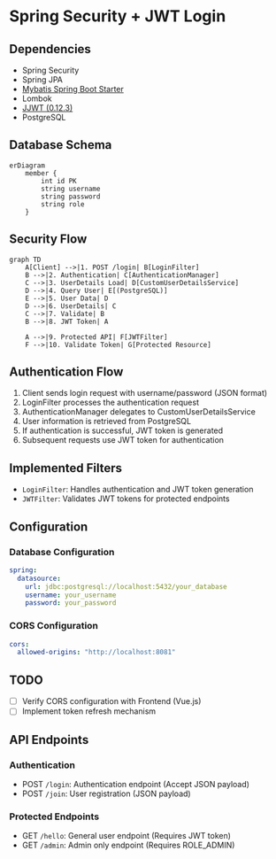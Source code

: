 # Spring Security + JWT Login

## Dependencies

- Spring Security
- Spring JPA
- [Mybatis Spring Boot Starter](https://mvnrepository.com/artifact/org.mybatis.spring.boot/mybatis-spring-boot-starter)
- Lombok
- [JJWT (0.12.3)](https://github.com/jwtk/jjwt)
- PostgreSQL

## Database Schema

```mermaid
erDiagram
    member {
        int id PK
        string username
        string password
        string role
    }
```

## Security Flow

```mermaid
graph TD
    A[Client] -->|1. POST /login| B[LoginFilter]
    B -->|2. Authentication| C[AuthenticationManager]
    C -->|3. UserDetails Load| D[CustomUserDetailsService]
    D -->|4. Query User| E[(PostgreSQL)]
    E -->|5. User Data| D
    D -->|6. UserDetails| C
    C -->|7. Validate| B
    B -->|8. JWT Token| A

    A -->|9. Protected API| F[JWTFilter]
    F -->|10. Validate Token| G[Protected Resource]
```

## Authentication Flow

1. Client sends login request with username/password (JSON format)
2. LoginFilter processes the authentication request
3. AuthenticationManager delegates to CustomUserDetailsService
4. User information is retrieved from PostgreSQL
5. If authentication is successful, JWT token is generated
6. Subsequent requests use JWT token for authentication

## Implemented Filters

- `LoginFilter`: Handles authentication and JWT token generation
- `JWTFilter`: Validates JWT tokens for protected endpoints

## Configuration

### Database Configuration
```yaml
spring:
  datasource:
    url: jdbc:postgresql://localhost:5432/your_database
    username: your_username
    password: your_password
```

### CORS Configuration
```yaml
cors:
  allowed-origins: "http://localhost:8081"
```

## TODO

- [ ] Verify CORS configuration with Frontend (Vue.js)
- [ ] Implement token refresh mechanism

## API Endpoints

### Authentication
- POST `/login`: Authentication endpoint (Accept JSON payload)
- POST `/join`: User registration (JSON payload)

### Protected Endpoints
- GET `/hello`: General user endpoint (Requires JWT token)
- GET `/admin`: Admin only endpoint (Requires ROLE_ADMIN)
